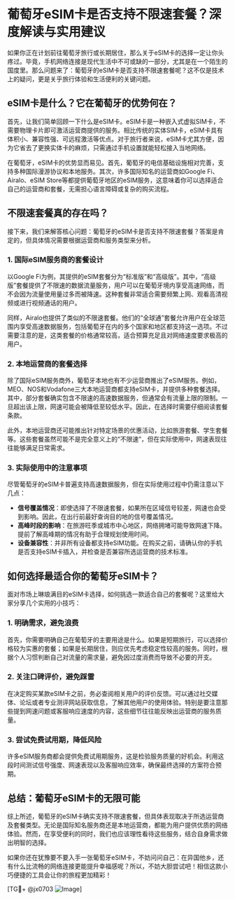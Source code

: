 # 葡萄牙eSIM卡是否支持不限速套餐？深度解读与实用建议

如果你正在计划前往葡萄牙旅行或长期居住，那么关于eSIM卡的选择一定让你头疼过。毕竟，手机网络连接是现代生活中不可或缺的一部分，尤其是在一个陌生的国度里。那么问题来了：葡萄牙的eSIM卡是否支持不限速套餐呢？这不仅是技术上的疑问，更是关乎旅行体验和生活便利的关键问题。

## eSIM卡是什么？它在葡萄牙的优势何在？

首先，让我们简单回顾一下什么是eSIM卡。eSIM卡是一种嵌入式虚拟SIM卡，不需要物理卡片即可激活运营商提供的服务。相比传统的实体SIM卡，eSIM卡具有体积小、兼容性强、可远程激活等优点。对于旅行者来说，eSIM卡尤其方便，因为它省去了更换实体卡的麻烦，只需通过手机设置就能轻松接入当地网络。

在葡萄牙，eSIM卡的优势显而易见。首先，葡萄牙的电信基础设施相对完善，支持多种国际漫游协议和本地服务。其次，许多国际知名的运营商如Google Fi、Airalo、eSIM Store等都提供葡萄牙地区的eSIM服务，这意味着你可以选择适合自己的运营商和套餐，无需担心语言障碍或复杂的购买流程。

## 不限速套餐真的存在吗？

接下来，我们来解答核心问题：葡萄牙的eSIM卡是否支持不限速套餐？答案是肯定的，但具体情况需要根据运营商和服务类型来分析。

### 1. 国际eSIM服务商的套餐设计
以Google Fi为例，其提供的eSIM套餐分为“标准版”和“高级版”。其中，“高级版”套餐提供了不限速的数据流量服务，用户可以在葡萄牙境内享受高速网络，而不会因为流量使用量过多而被降速。这种套餐非常适合需要频繁上网、观看高清视频或进行视频通话的用户。

同样，Airalo也提供了类似的不限速套餐。他们的“全球通”套餐允许用户在全球范围内享受高速数据服务，包括葡萄牙在内的多个国家和地区都支持这一选项。不过需要注意的是，这类套餐的价格通常较高，适合预算充足且对网络速度要求极高的用户。

### 2. 本地运营商的套餐选择
除了国际eSIM服务商外，葡萄牙本地也有不少运营商推出了eSIM服务。例如，MEO、NOS和Vodafone三大本地运营商都支持eSIM卡，并提供多种套餐选择。其中，部分套餐确实包含不限速的高速数据服务，但通常会有流量上限的限制。一旦超出该上限，网速可能会被降低至较低水平。因此，在选择时需要仔细阅读套餐条款。

此外，本地运营商还可能推出针对特定场景的优惠活动，比如旅游套餐、学生套餐等。这些套餐虽然可能不是完全意义上的“不限速”，但在实际使用中，网速表现往往能够满足日常需求。

### 3. 实际使用中的注意事项
尽管葡萄牙的eSIM卡普遍支持高速数据服务，但在实际使用过程中仍需注意以下几点：

- **信号覆盖情况**：即使选择了不限速套餐，如果所在区域信号较差，网速也会受到影响。因此，在出行前最好查询目的地的信号覆盖情况。
- **高峰时段的影响**：在旅游旺季或城市中心地区，网络拥堵可能导致网速下降。提前了解高峰期的情况有助于合理规划使用时间。
- **设备兼容性**：并非所有设备都支持eSIM功能。在购买之前，请确认你的手机是否支持eSIM卡插入，并检查是否兼容所选运营商的技术标准。

## 如何选择最适合你的葡萄牙eSIM卡？

面对市场上琳琅满目的eSIM卡选择，如何挑选一款适合自己的套餐呢？这里给大家分享几个实用的小技巧：

### 1. 明确需求，避免浪费
首先，你需要明确自己在葡萄牙的主要用途是什么。如果是短期旅行，可以选择价格较为实惠的套餐；如果是长期居住，则应优先考虑稳定性较高的服务。同时，根据个人习惯判断自己对流量的需求量，避免因过度消费而导致不必要的开支。

### 2. 关注口碑评价，避免踩雷
在决定购买某款eSIM卡之前，务必查阅相关用户的评价反馈。可以通过社交媒体、论坛或者专业测评网站获取信息，了解其他用户的使用体验。特别是要注意那些提到网速问题或客服响应速度的内容，这些细节往往能反映出运营商的服务质量。

### 3. 尝试免费试用期，降低风险
许多eSIM服务商都会提供免费试用期服务，这是检验服务质量的好机会。利用这段时间测试信号强度、网速表现以及客服响应效率，确保最终选择的方案符合预期。

## 总结：葡萄牙eSIM卡的无限可能

综上所述，葡萄牙的eSIM卡确实支持不限速套餐，但具体表现取决于所选运营商及套餐类型。无论是国际知名服务商还是本地运营商，都能为用户提供优质的网络体验。然而，在享受便利的同时，我们也应该理性看待这些服务，结合自身需求做出明智的选择。

如果你还在犹豫要不要入手一张葡萄牙eSIM卡，不妨问问自己：在异国他乡，还有什么比流畅的网络连接更能提升幸福感呢？所以，不妨大胆尝试吧！相信这款小巧便捷的工具会让你的旅程更加精彩！

[TG💪+ @jx0703 ![Image](https://github.com/user-attachments/assets/dbca1d08-cadb-493c-b0ec-ad6f7a83f270)]